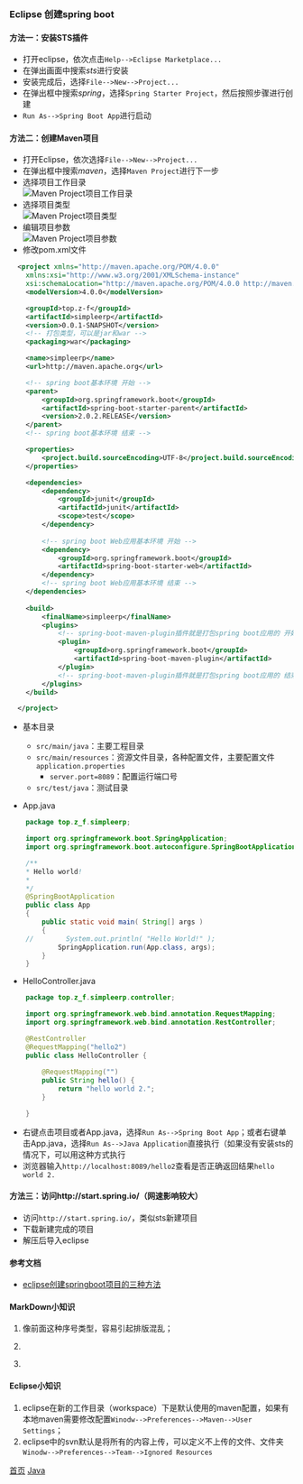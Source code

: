 ### Eclipse 创建spring boot

#### 方法一：安装STS插件
* 打开eclipse，依次点击`Help-->Eclipse Marketplace...`
* 在弹出画面中搜索*sts*进行安装
* 安装完成后，选择`File-->New-->Project...`
* 在弹出框中搜索*spring*，选择`Spring Starter Project`，然后按照步骤进行创建
* `Run As-->Spring Boot App`进行启动
#### 方法二：创建Maven项目
* 打开Eclipse，依次选择`File-->New-->Project...`
* 在弹出框中搜索*maven*，选择`Maven Project`进行下一步
* 选择项目工作目录  
![Maven Project项目工作目录](../../image/java/springbootmaven_01.PNG)  
* 选择项目类型  
![Maven Project项目类型](../../image/java/springbootmaven_02.PNG)  
* 编辑项目参数  
![Maven Project项目参数](../../image/java/springbootmaven_03.PNG)  
* 修改pom.xml文件  
```xml
  <project xmlns="http://maven.apache.org/POM/4.0.0"
	xmlns:xsi="http://www.w3.org/2001/XMLSchema-instance"
	xsi:schemaLocation="http://maven.apache.org/POM/4.0.0 http://maven.apache.org/xsd/maven-4.0.0.xsd">
	<modelVersion>4.0.0</modelVersion>

	<groupId>top.z-f</groupId>
	<artifactId>simpleerp</artifactId>
	<version>0.0.1-SNAPSHOT</version>
    <!-- 打包类型，可以是jar和war -->
	<packaging>war</packaging>

	<name>simpleerp</name>
	<url>http://maven.apache.org</url>

	<!-- spring boot基本环境 开始 -->
	<parent>
		<groupId>org.springframework.boot</groupId>
		<artifactId>spring-boot-starter-parent</artifactId>
		<version>2.0.2.RELEASE</version>
	</parent>
	<!-- spring boot基本环境 结束 -->

	<properties>
		<project.build.sourceEncoding>UTF-8</project.build.sourceEncoding>
	</properties>

	<dependencies>
		<dependency>
			<groupId>junit</groupId>
			<artifactId>junit</artifactId>
			<scope>test</scope>
		</dependency>
		
		<!-- spring boot Web应用基本环境 开始 -->
		<dependency>
			<groupId>org.springframework.boot</groupId>
			<artifactId>spring-boot-starter-web</artifactId>
		</dependency>
		<!-- spring boot Web应用基本环境 结束 -->
	</dependencies>
	
	<build>
		<finalName>simpleerp</finalName>
		<plugins>
			<!-- spring-boot-maven-plugin插件就是打包spring boot应用的 开始 -->
			<plugin>
				<groupId>org.springframework.boot</groupId>
				<artifactId>spring-boot-maven-plugin</artifactId>
			</plugin>
			<!-- spring-boot-maven-plugin插件就是打包spring boot应用的 结束 -->
		</plugins>
	</build>

  </project>
```
  
* 基本目录
    * `src/main/java`：主要工程目录
    * `src/main/resources`：资源文件目录，各种配置文件，主要配置文件`application.properties`
        * `server.port=8089`：配置运行端口号
    * `src/test/java`：测试目录  

* App.java  
```java
    package top.z_f.simpleerp;

    import org.springframework.boot.SpringApplication;
    import org.springframework.boot.autoconfigure.SpringBootApplication;

    /**
    * Hello world!
    *
    */
    @SpringBootApplication
    public class App 
    {
        public static void main( String[] args )
        {
    //        System.out.println( "Hello World!" );
            SpringApplication.run(App.class, args);
        }
    }
```

* HelloController.java  
```java
    package top.z_f.simpleerp.controller;

    import org.springframework.web.bind.annotation.RequestMapping;
    import org.springframework.web.bind.annotation.RestController;

    @RestController
    @RequestMapping("hello2")
    public class HelloController {
        
        @RequestMapping("")
        public String hello() {
            return "hello world 2.";
        }

    }
```
* 右键点击项目或者App.java，选择`Run As-->Spring Boot App`；或者右键单击App.java，选择`Run As-->Java Application`直接执行（如果没有安装sts的情况下，可以用这种方式执行
* 浏览器输入`http://localhost:8089/hello2`查看是否正确返回结果`hello world 2.`

#### 方法三：访问http://start.spring.io/（网速影响较大）
* 访问`http://start.spring.io/`，类似sts新建项目
* 下载新建完成的项目
* 解压后导入eclipse


#### 参考文档
* [eclipse创建springboot项目的三种方法](https://blog.csdn.net/mousede/article/details/81285693)

#### MarkDown小知识
1. 像前面这种序号类型，容易引起排版混乱；
2. ```xml 代码 \`\`\`这种代码不能顶格写，至少要缩进两个格，要不容易引起排版混乱；
3. ```xml 代码 \`\`\`这种代码前后不能有空行（第一行和最后一行与标识符之间不能有空行），要不容易引起排版混乱；

#### Eclipse小知识
1. eclipse在新的工作目录（workspace）下是默认使用的maven配置，如果有本地maven需要修改配置`Winodw-->Preferences-->Maven-->User Settings`；
2. eclipse中的svn默认是将所有的内容上传，可以定义不上传的文件、文件夹`Winodw-->Preferences-->Team-->Ignored Resources`



[首页](../../README.md)  [Java](java.md)
